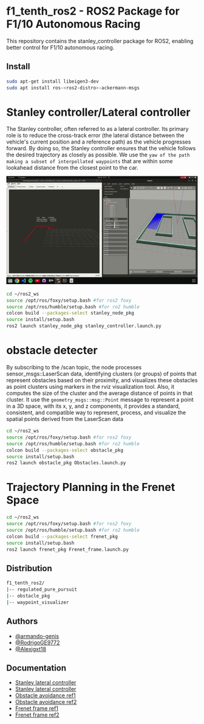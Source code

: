 # f1_tenth_ros2 - ROS2 Package for F1/10 Autonomous Racing
 
This repository contains the stanley_controller package for ROS2, enabling better control for F1/10 autonomous racing.

## Install
```bash
sudo apt-get install libeigen3-dev
sudo apt install ros-<ros2-distro>-ackermann-msgs
```

# Stanley controller/Lateral controller
The Stanley controller, often referred to as a lateral controller. Its primary role is to reduce the cross-track error (the lateral distance between the vehicle's current position and a reference path) as the vehicle progresses forward. By doing so, the Stanley controller ensures that the vehicle follows the desired trajectory as closely as possible. We use the `yaw of the path making a subset of interpollated waypoints` that are within some lookahead distance from the closest point to the car.

![Description of GIF](https://github.com/armando-genis/f1_tenth_ros2/blob/main/images/car_f1_10.gif)

```bash
cd ~/ros2_ws
source /opt/ros/foxy/setup.bash #for ros2 foxy
source /opt/ros/humble/setup.bash #for ro2 humble
colcon build --packages-select stanley_node_pkg
source install/setup.bash
ros2 launch stanley_node_pkg stanley_controller.launch.py
```




# obstacle detecter
By subscribing to the /scan topic, the node processes sensor_msgs::LaserScan data, identifying clusters (or groups) of points that represent obstacles based on their proximity, and visualizes these obstacles as point clusters using markers in the rviz visualization tool. Also, it computes the size of the cluster and the average distance of points in that cluster. It use the `geometry_msgs::msg::Point` message to represent a point in a 3D space, with its x, y, and z components, it provides a standard, consistent, and compatible way to represent, process, and visualize the spatial points derived from the LaserScan data

```bash
cd ~/ros2_ws
source /opt/ros/foxy/setup.bash #for ros2 foxy
source /opt/ros/humble/setup.bash #for ro2 humble
colcon build --packages-select obstacle_pkg
source install/setup.bash
ros2 launch obstacle_pkg Obstacles.launch.py
```



# Trajectory Planning in the Frenet Space

```bash
cd ~/ros2_ws
source /opt/ros/foxy/setup.bash #for ros2 foxy
source /opt/ros/humble/setup.bash #for ro2 humble
colcon build --packages-select frenet_pkg
source install/setup.bash
ros2 launch frenet_pkg Frenet_frame.launch.py
```


## Distribution
```bash
f1_tenth_ros2/
|-- regulated_pure_pursuit
|-- obstacle_pkg
|-- waypoint_visualizer
```


## Authors

- [@armando-genis](https://github.com/armando-genis)
- [@RodrigoGE9772](https://github.com/RodrigoGE9772)
- [@Alexjgxt18](https://github.com/Alexjgxt18)

## Documentation

- [Stanley lateral controller](https://ai.stanford.edu/~gabeh/papers/hoffmann_stanley_control07.pdf)
- [Stanley lateral controller](https://github.com/Hyunwoo-Park-Yonsei/Stanley_method/blob/main/01_stanley.py)
- [Obstacle avoidance ref1](http://www.iri.upc.edu/files/academic/master_thesis/32-MS-Thesis.pdf)
- [Obstacle avoidance ref2](https://ipsj.ixsq.nii.ac.jp/ej/?action=repository_uri&item_id=222945&file_id=1&file_no=1)
- [Frenet frame ref1](https://fjp.at/posts/optimal-frenet/)
- [Frenet frame ref2](https://github.com/AtsushiSakai/PythonRobotics/blob/master/PathPlanning/FrenetOptimalTrajectory/frenet_optimal_trajectory.py)




